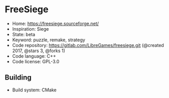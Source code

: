 # FreeSiege

- Home: https://freesiege.sourceforge.net/
- Inspiration: Siege
- State: beta
- Keyword: puzzle, remake, strategy
- Code repository: https://gitlab.com/LibreGames/freesiege.git (@created 2017, @stars 3, @forks 1)
- Code language: C++
- Code license: GPL-3.0

## Building

- Build system: CMake
